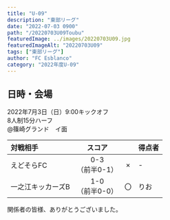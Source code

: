 ```yaml
---
title: "U-09"
description: "東部リーグ"
date: "2022-07-03 0900"
path: "/20220703U09Toubu"
featuredImage: ../images/20220703U09.jpg
featuredImageAlt: "20220703U09"
tags: ["東部リーグ"]
author: "FC Esblanco"
category: "2022年度U-09"
---
```


## 日時・会場

2022年7月3日（日）9:00キックオフ<br>
8人制15分ハーフ<br>
@篠崎グランド　イ面

| 対戦相手| スコア |   | 得点者  |
|:----|:------:|:-:|:--------|
| えどそらFC | 0-3<br>（前半0-1） | × |- |
| 一之江キッカーズB | 1-0<br>（前半0-0） | 〇 |りお|


関係者の皆様、ありがとうございました。
